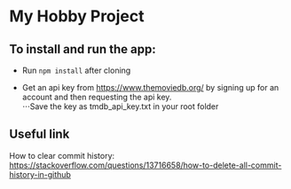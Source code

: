 # My Hobby Project

## To install and run the app:

* Run <code>npm install</code> after cloning

* Get an api key from https://www.themoviedb.org/ by signing up for an account and then requesting the api key.\
⋅⋅⋅Save the key as tmdb_api_key.txt in your root folder

## Useful link

How to clear commit history:\
https://stackoverflow.com/questions/13716658/how-to-delete-all-commit-history-in-github
